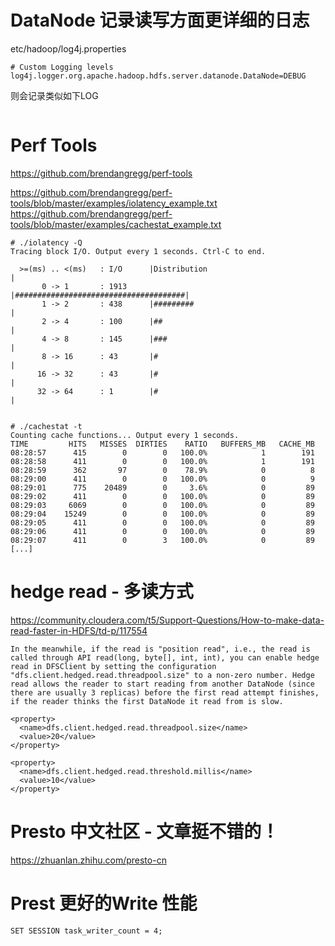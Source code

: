 # DataNode 记录读写方面更详细的日志

etc/hadoop/log4j.properties
```shell
# Custom Logging levels
log4j.logger.org.apache.hadoop.hdfs.server.datanode.DataNode=DEBUG
```

则会记录类似如下LOG
```text

```

# Perf Tools
https://github.com/brendangregg/perf-tools

https://github.com/brendangregg/perf-tools/blob/master/examples/iolatency_example.txt
https://github.com/brendangregg/perf-tools/blob/master/examples/cachestat_example.txt
```
# ./iolatency -Q
Tracing block I/O. Output every 1 seconds. Ctrl-C to end.

  >=(ms) .. <(ms)   : I/O      |Distribution                          |
       0 -> 1       : 1913     |######################################|
       1 -> 2       : 438      |#########                             |
       2 -> 4       : 100      |##                                    |
       4 -> 8       : 145      |###                                   |
       8 -> 16      : 43       |#                                     |
      16 -> 32      : 43       |#                                     |
      32 -> 64      : 1        |#                                     |
      
      
# ./cachestat -t
Counting cache functions... Output every 1 seconds.
TIME         HITS   MISSES  DIRTIES    RATIO   BUFFERS_MB   CACHE_MB
08:28:57      415        0        0   100.0%            1        191
08:28:58      411        0        0   100.0%            1        191
08:28:59      362       97        0    78.9%            0          8
08:29:00      411        0        0   100.0%            0          9
08:29:01      775    20489        0     3.6%            0         89
08:29:02      411        0        0   100.0%            0         89
08:29:03     6069        0        0   100.0%            0         89
08:29:04    15249        0        0   100.0%            0         89
08:29:05      411        0        0   100.0%            0         89
08:29:06      411        0        0   100.0%            0         89
08:29:07      411        0        3   100.0%            0         89
[...]

```



# hedge read - 多读方式
https://community.cloudera.com/t5/Support-Questions/How-to-make-data-read-faster-in-HDFS/td-p/117554
```
In the meanwhile, if the read is "position read", i.e., the read is called through API read(long, byte[], int, int), you can enable hedge read in DFSClient by setting the configuration "dfs.client.hedged.read.threadpool.size" to a non-zero number. Hedge read allows the reader to start reading from another DataNode (since there are usually 3 replicas) before the first read attempt finishes, if the reader thinks the first DataNode it read from is slow.
```

```
<property>
  <name>dfs.client.hedged.read.threadpool.size</name>
  <value>20</value>
</property>
 
<property>
  <name>dfs.client.hedged.read.threshold.millis</name>
  <value>10</value>
</property>
```

# Presto 中文社区 - 文章挺不错的！
https://zhuanlan.zhihu.com/presto-cn


# Prest 更好的Write 性能
```
SET SESSION task_writer_count = 4;
```
